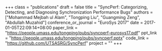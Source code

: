 +++
class = "publications"
draft = false
title = "SyncPerf: Categorizing, Detecting, and Diagnosing Synchronization Performance Bugs"
authors = ["Mohammad Mejbah ul Alam", "Tongping Liu", "Guangming Zeng", "Abdullah Muzahid"]
conference_or_journal = "EuroSys 2017"
date = 2017-01-05T22:09:14+08:00
paper_link = "https://people.umass.edu/tongping/pubs/syncperf-eurosys17.pdf"
ppt_link = "https://people.umass.edu/tongping/pubs/syncperf.pptx"
code_link = "https://github.com/UTSASRG/SyncPerf"
project = ""
+++

